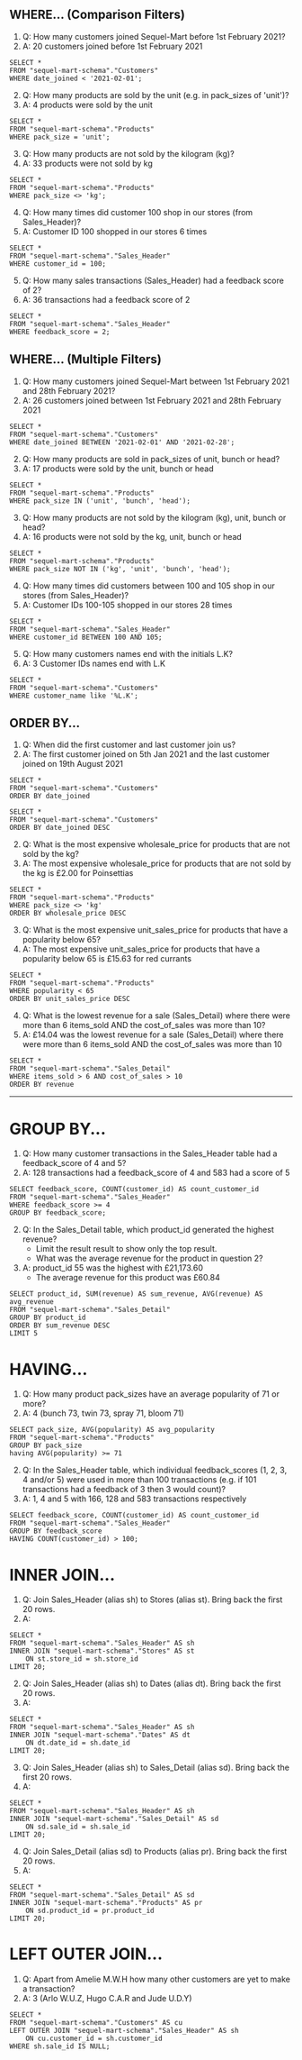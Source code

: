 ## WHERE... (Comparison Filters)

1. Q: How many customers joined Sequel-Mart before 1st February 2021?
1. A: 20 customers joined before 1st February 2021
```
SELECT *
FROM "sequel-mart-schema"."Customers"
WHERE date_joined < '2021-02-01';
```

2. Q: How many products are sold by the unit (e.g. in pack_sizes of 'unit')?
2. A: 4 products were sold by the unit
```
SELECT *
FROM "sequel-mart-schema"."Products"
WHERE pack_size = 'unit';
```

3. Q: How many products are not sold by the kilogram (kg)?
3. A: 33 products were not sold by kg
```
SELECT *
FROM "sequel-mart-schema"."Products"
WHERE pack_size <> 'kg';
```

4. Q: How many times did customer 100 shop in our stores (from Sales_Header)?
4. A: Customer ID 100 shopped in our stores 6 times
```
SELECT *
FROM "sequel-mart-schema"."Sales_Header"
WHERE customer_id = 100;
```

5. Q: How many sales transactions (Sales_Header) had a feedback score of 2?
5. A: 36 transactions had a feedback score of 2
```
SELECT *
FROM "sequel-mart-schema"."Sales_Header"
WHERE feedback_score = 2;
```



## WHERE... (Multiple  Filters)
1. Q: How many customers joined Sequel-Mart between 1st February 2021 and 28th February 2021?
1. A: 26 customers joined between 1st February 2021 and 28th February 2021
```
SELECT *
FROM "sequel-mart-schema"."Customers"
WHERE date_joined BETWEEN '2021-02-01' AND '2021-02-28';
```

2. Q: How many products are sold in pack_sizes of unit, bunch or head?
2. A: 17 products were sold by the unit, bunch or head
```
SELECT *
FROM "sequel-mart-schema"."Products"
WHERE pack_size IN ('unit', 'bunch', 'head');
```

3. Q: How many products are not sold by the kilogram (kg), unit, bunch or head?
3. A: 16 products were not sold by the kg, unit, bunch or head
```
SELECT *
FROM "sequel-mart-schema"."Products"
WHERE pack_size NOT IN ('kg', 'unit', 'bunch', 'head');
```

4. Q: How many times did customers between 100 and 105 shop in our stores (from Sales_Header)?
4. A: Customer IDs 100-105 shopped in our stores 28 times
```
SELECT *
FROM "sequel-mart-schema"."Sales_Header"
WHERE customer_id BETWEEN 100 AND 105;
```

5. Q: How many customers names end with the initials L.K?
5. A: 3 Customer IDs names end with L.K
```
SELECT *
FROM "sequel-mart-schema"."Customers"
WHERE customer_name like '%L.K';
```

## ORDER BY...
1. Q: When did the first customer and last customer join us?
1. A: The first customer joined on 5th Jan 2021 and the last customer joined on 19th August 2021
```
SELECT *
FROM "sequel-mart-schema"."Customers"
ORDER BY date_joined
```
```
SELECT *
FROM "sequel-mart-schema"."Customers"
ORDER BY date_joined DESC
```

2. Q: What is the most expensive wholesale_price for products that are not sold by the kg?
2. A: The most expensive wholesale_price for products that are not sold by the kg is £2.00 for Poinsettias
```
SELECT *
FROM "sequel-mart-schema"."Products"
WHERE pack_size <> 'kg'
ORDER BY wholesale_price DESC
```

3. Q: What is the most expensive unit_sales_price for products that have a popularity below 65?
3. A: The most expensive unit_sales_price for products that have a popularity below 65 is £15.63 for red currants
```
SELECT *
FROM "sequel-mart-schema"."Products"
WHERE popularity < 65
ORDER BY unit_sales_price DESC
```

4. Q: What is the lowest revenue for a sale (Sales_Detail) where there were more than 6 items_sold AND the cost_of_sales was more than 10?
4. A: £14.04 was the lowest revenue for a sale (Sales_Detail) where there were more than 6 items_sold AND the cost_of_sales was more than 10
```
SELECT *
FROM "sequel-mart-schema"."Sales_Detail"
WHERE items_sold > 6 AND cost_of_sales > 10
ORDER BY revenue
```

---

# GROUP BY...
1. Q: How many customer transactions in the Sales_Header table had a feedback_score of 4 and 5?
1. A: 128 transactions had a feedback_score of 4 and 583 had a score of 5
```
SELECT feedback_score, COUNT(customer_id) AS count_customer_id
FROM "sequel-mart-schema"."Sales_Header"
WHERE feedback_score >= 4
GROUP BY feedback_score;
```

2. Q: In the Sales_Detail table, which product_id generated the highest revenue?
    - Limit the result result to show only the top result.
    - What was the average revenue for the product in question 2?
2. A: product_id 55 was the highest with £21,173.60
    - The average revenue for this product was £60.84
```
SELECT product_id, SUM(revenue) AS sum_revenue, AVG(revenue) AS avg_revenue
FROM "sequel-mart-schema"."Sales_Detail"
GROUP BY product_id
ORDER BY sum_revenue DESC
LIMIT 5
```




# HAVING...
1. Q: How many product pack_sizes have an average popularity of 71 or more?
1. A: 4 (bunch 73, twin 73, spray 71, bloom 71)
```
SELECT pack_size, AVG(popularity) AS avg_popularity
FROM "sequel-mart-schema"."Products"
GROUP BY pack_size
having AVG(popularity) >= 71
```

2. Q: In the Sales_Header table, which individual feedback_scores (1, 2, 3, 4 and/or 5) were used in more than 100 transactions (e.g. if 101 transactions had a feedback of 3 then 3 would count)?
2. A: 1, 4 and 5 with 166, 128 and 583 transactions respectively
```
SELECT feedback_score, COUNT(customer_id) AS count_customer_id
FROM "sequel-mart-schema"."Sales_Header"
GROUP BY feedback_score
HAVING COUNT(customer_id) > 100;
```




# INNER JOIN...
1. Q: Join Sales_Header (alias sh) to Stores (alias st).  Bring back the first 20 rows.
1. A:
```
SELECT *
FROM "sequel-mart-schema"."Sales_Header" AS sh 
INNER JOIN "sequel-mart-schema"."Stores" AS st
    ON st.store_id = sh.store_id
LIMIT 20;
```

2. Q: Join Sales_Header (alias sh) to Dates (alias dt).  Bring back the first 20 rows.
2. A:
```
SELECT *
FROM "sequel-mart-schema"."Sales_Header" AS sh 
INNER JOIN "sequel-mart-schema"."Dates" AS dt
    ON dt.date_id = sh.date_id
LIMIT 20;
```

3. Q: Join Sales_Header (alias sh) to Sales_Detail (alias sd).  Bring back the first 20 rows.
3. A:
```
SELECT *
FROM "sequel-mart-schema"."Sales_Header" AS sh 
INNER JOIN "sequel-mart-schema"."Sales_Detail" AS sd
    ON sd.sale_id = sh.sale_id
LIMIT 20;
```

4. Q: Join Sales_Detail (alias sd) to Products (alias pr).  Bring back the first 20 rows.
4. A:
```
SELECT *
FROM "sequel-mart-schema"."Sales_Detail" AS sd 
INNER JOIN "sequel-mart-schema"."Products" AS pr
    ON sd.product_id = pr.product_id
LIMIT 20;
```



# LEFT OUTER JOIN...
1. Q: Apart from Amelie M.W.H how many other customers are yet to make a transaction?
1. A: 3 (Arlo W.U.Z, Hugo C.A.R and Jude U.D.Y)
```
SELECT *
FROM "sequel-mart-schema"."Customers" AS cu
LEFT OUTER JOIN "sequel-mart-schema"."Sales_Header" AS sh 
    ON cu.customer_id = sh.customer_id
WHERE sh.sale_id IS NULL;
```